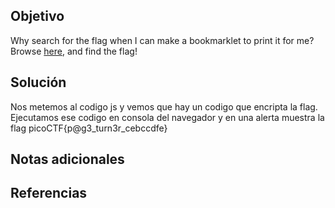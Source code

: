 


## Objetivo
Why search for the flag when I can make a bookmarklet to print it for me?Browse [here](http://titan.picoctf.net:51717/), and find the flag!
## Solución
Nos metemos al codigo js y vemos que hay un codigo que encripta la flag. Ejecutamos ese codigo en consola del navegador y en una alerta muestra la flag
picoCTF{p@g3_turn3r_cebccdfe}
## Notas adicionales

## Referencias
